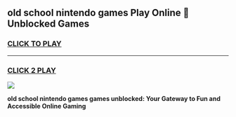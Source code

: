 
## old school nintendo games Play Online 👋 Unblocked Games
<h3>
<a href="https://news.freeplayer.one?title=old_school_nintendo_games&ref=17GH">CLICK TO PLAY</a></h3>
<hr>

<h3>
<a href="https://news.freeplayer.one?title=old_school_nintendo_games&ref=17GH">CLICK 2 PLAY</a>
  
</h3>

<a href="https://news.freeplayer.one?title=old_school_nintendo_games&ref=17GH/"><img src="https://clearcache.store/games.png"></a>


**old school nintendo games games unblocked: Your Gateway to Fun and Accessible Online Gaming**
